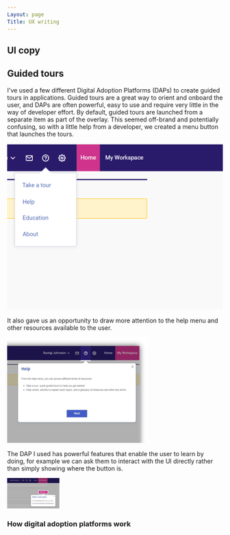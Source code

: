 ```yaml
---
Layout: page
Title: UX writing
---
```

## UI copy 
## Guided tours
I've used a few different Digital Adoption Platforms (DAPs) to create guided tours in applications. 
Guided tours are a great way to orient and onboard the user, and DAPs are often powerful, easy to use and require very little in the way of developer effort. 
By default, guided tours are launched from a separate item as part of the overlay. This seemed off-brand and potentially confusing, so with a little help from a developer, we created a menu button that launches the tours. 

![Starting a guided tour from a menu](assets/img/TakeaTourmenu2.png)

It also gave us an opportunity to draw more attention to the help menu and other resources available to the user. 

![Example of the start of a guided tour](assets/img/NewiredHelpMenu.png)

The DAP I used has powerful features that enable the user to learn by doing, for example we can ask them to interact with the UI directly rather than simply showing where the button is. 

![Clickable tour steps](assets/img/newired2.png)
### How digital adoption platforms work 

